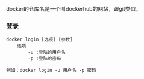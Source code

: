docker的仓库名是一个叫dockerhub的网站，跟git类似。

### 登录

    docker login [选项] [参数]
        选项
            -u :登陆的用户名
            -p :登陆的密码
            
    例如：docker login -u 用户名 -p 密码